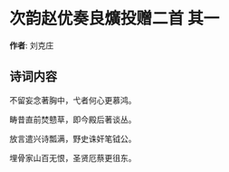 # 次韵赵优奏良爌投赠二首  其一

**作者**: 刘克庄

## 诗词内容

不留妄念著胸中，弋者何心更慕鸿。

畴昔直前焚戆草，即今殿后著谈丛。

放言遣兴诗瓢满，野史诛奸笔钺公。

埋骨家山百无恨，圣贤厄蔡更徂东。

